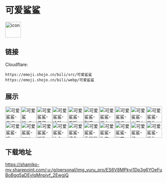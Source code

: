 # 可爱鲨鲨
<img src="https://emoji.shojo.cn/bili/src/可爱鲨鲨/icon.png" width="50" height="50" alt="icon">

## 链接
Cloudflare:
```
https://emoji.shojo.cn/bili/src/可爱鲨鲨
https://emoji.shojo.cn/bili/webp/可爱鲨鲨
```
## 展示
<img src="https://emoji.shojo.cn/bili/src/可爱鲨鲨/可爱鲨鲨-无语.png" width="50" height="50" alt="可爱鲨鲨-无语"><img src="https://emoji.shojo.cn/bili/src/可爱鲨鲨/可爱鲨鲨-？.png" width="50" height="50" alt="可爱鲨鲨-？"><img src="https://emoji.shojo.cn/bili/src/可爱鲨鲨/可爱鲨鲨-佛了.png" width="50" height="50" alt="可爱鲨鲨-佛了"><img src="https://emoji.shojo.cn/bili/src/可爱鲨鲨/可爱鲨鲨-冷酷.png" width="50" height="50" alt="可爱鲨鲨-冷酷"><img src="https://emoji.shojo.cn/bili/src/可爱鲨鲨/可爱鲨鲨-干饭.png" width="50" height="50" alt="可爱鲨鲨-干饭"><img src="https://emoji.shojo.cn/bili/src/可爱鲨鲨/可爱鲨鲨-裂开.png" width="50" height="50" alt="可爱鲨鲨-裂开"><img src="https://emoji.shojo.cn/bili/src/可爱鲨鲨/可爱鲨鲨-很方.png" width="50" height="50" alt="可爱鲨鲨-很方"><img src="https://emoji.shojo.cn/bili/src/可爱鲨鲨/可爱鲨鲨-吃瓜.png" width="50" height="50" alt="可爱鲨鲨-吃瓜"><img src="https://emoji.shojo.cn/bili/src/可爱鲨鲨/可爱鲨鲨-乡下人.png" width="50" height="50" alt="可爱鲨鲨-乡下人"><img src="https://emoji.shojo.cn/bili/src/可爱鲨鲨/可爱鲨鲨-石化.png" width="50" height="50" alt="可爱鲨鲨-石化"><img src="https://emoji.shojo.cn/bili/src/可爱鲨鲨/可爱鲨鲨-哼.png" width="50" height="50" alt="可爱鲨鲨-哼"><img src="https://emoji.shojo.cn/bili/src/可爱鲨鲨/可爱鲨鲨-emo.png" width="50" height="50" alt="可爱鲨鲨-emo"><img src="https://emoji.shojo.cn/bili/src/可爱鲨鲨/可爱鲨鲨-唱歌.png" width="50" height="50" alt="可爱鲨鲨-唱歌"><img src="https://emoji.shojo.cn/bili/src/可爱鲨鲨/可爱鲨鲨-比心.png" width="50" height="50" alt="可爱鲨鲨-比心"><img src="https://emoji.shojo.cn/bili/src/可爱鲨鲨/可爱鲨鲨-摸鱼.png" width="50" height="50" alt="可爱鲨鲨-摸鱼"><img src="https://emoji.shojo.cn/bili/src/可爱鲨鲨/可爱鲨鲨-委屈屈.png" width="50" height="50" alt="可爱鲨鲨-委屈屈"><img src="https://emoji.shojo.cn/bili/src/可爱鲨鲨/可爱鲨鲨-失恋.png" width="50" height="50" alt="可爱鲨鲨-失恋"><img src="https://emoji.shojo.cn/bili/src/可爱鲨鲨/可爱鲨鲨-送花.png" width="50" height="50" alt="可爱鲨鲨-送花"><img src="https://emoji.shojo.cn/bili/src/可爱鲨鲨/可爱鲨鲨-烦.png" width="50" height="50" alt="可爱鲨鲨-烦"><img src="https://emoji.shojo.cn/bili/src/可爱鲨鲨/可爱鲨鲨-爱你.png" width="50" height="50" alt="可爱鲨鲨-爱你">

## 下载地址

https://shamiko-my.sharepoint.com/:u:/g/personal/img_yuru_pro/ES6V8MPkyi1Dp3g6YOeFuBoBgq5aDEyIqMnpjvf_2EwgjQ